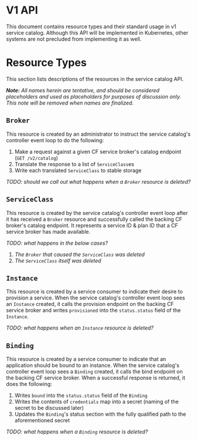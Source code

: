 # V1 API

This document contains resource types and their standard usage in v1 service
catalog. Although this API will be implemented in Kubernetes, other systems
are not precluded from implementing it as well.

# Resource Types

This section lists descriptions of the resources in the service catalog API.

*__Note:__ All names herein are tentative, and should be considered placeholders
and used as placeholders for purposes of discussion only. This note will be
removed when names are finalized.*

## `Broker`

This resource is created by an administrator to instruct the service catalog's
controller event loop to do the following:

1. Make a request against a given CF service broker's catalog endpoint
   (`GET /v2/catalog`)
2. Translate the response to a list of `ServiceClass`es
3. Write each translated `ServiceClass` to stable storage

*TODO: should we call out what happens when a `Broker` resource is deleted?*

## `ServiceClass`

This resource is created by the service catalog's controller event loop after
it has received a `Broker` resource and successfully called the backing CF
broker's catalog endpoint. It represents a service ID & plan ID that a CF
service broker has made available.

*TODO: what happens in the below cases?*

1. *The `Broker` that caused the `ServiceClass` was deleted*
1. *The `ServiceClass` itself was deleted*

## `Instance`

This resource is created by a service consumer to indicate their desire to
provision a service. When the service catalog's controller event loop sees an
`Instance` created, it calls the provision endpoint on the backing CF service
broker and writes `provisioned` into the `status.status` field of the
`Instance`.

*TODO: what happens when an `Instance` resource is deleted?*

## `Binding`

This resource is created by a service consumer to indicate that an application
should be bound to an instance. When the service catalog's controller event
loop sees a `Binding` created, it calls the bind endpoint on the backing CF
service broker. When a successful response is returned, it does the following:

1. Writes `bound` into the `status.status` field of the `Binding`
1. Writes the contents of `credentials` map into a secret (naming of the secret
   to be discussed later)
1. Updates the `Binding`'s status section with the fully qualified path to the
   aforementioned secret

*TODO: what happens when a `Binding` resource is deleted?*
